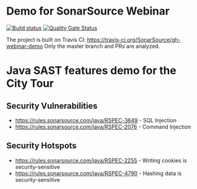 # Demo for SonarSource Webinar

[![Build status](https://travis-ci.org/SonarSource/gh-webinar-demo.svg?branch=master)](https://travis-ci.org/SonarSource/gh-webinar-demo) [![Quality Gate Status](https://next.sonarqube.com/sonarqube/api/project_badges/measure?project=com.sonarsource%3Agh-webinar-demo&metric=alert_status)](https://next.sonarqube.com/sonarqube/dashboard?id=com.sonarsource%3Agh-webinar-demo)

The project is built on Travis CI: https://travis-ci.org/SonarSource/gh-webinar-demo
Only the master branch and PRs are analyzed.

# Java SAST features demo for the City Tour

## Security Vulnerabilities

* https://rules.sonarsource.com/java/RSPEC-3649 - SQL Injection
* https://rules.sonarsource.com/java/RSPEC-2076 - Command Injection

## Security Hotspots

* https://rules.sonarsource.com/java/RSPEC-2255 - Writing cookies is security-sensitive
* https://rules.sonarsource.com/java/RSPEC-4790 - Hashing data is security-sensitive
